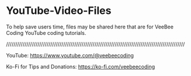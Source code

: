 # YouTube-Video-Files
To help save users time, files may be shared here that are for VeeBee Coding YouTube coding tutorials. 

/////////////////////////////////////////////////////////////////////////////////////////////////

YouTube: 
https://www.youtube.com/@veebeecoding

Ko-Fi for Tips and Donations: 
https://ko-fi.com/veebeecoding


